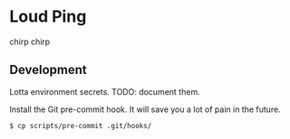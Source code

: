 # Loud Ping
chirp chirp

## Development
Lotta environment secrets.
TODO: document them.

Install the Git pre-commit hook.
It will save you a lot of pain in the future.
```shell
$ cp scripts/pre-commit .git/hooks/
```
